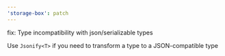```yaml
---
'storage-box': patch
---
```


fix: Type incompatibility with json/serializable types

Use `Jsonify<T>` if you need to transform a type to a JSON-compatible type

